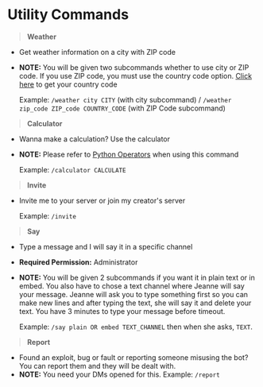# Utility Commands

>**Weather**

* Get weather information on a city with ZIP code
* **NOTE:** You will be given two subcommands whether to use city or ZIP code. If you use ZIP code, you must use the country code option. [Click here](https://countrycode.org/) to get your country code

    Example: `/weather city CITY` (with city subcommand) / `/weather zip_code ZIP_code COUNTRY_CODE` (with ZIP Code subcommand)

>**Calculator**

* Wanna make a calculation? Use the calculator
* **NOTE:** Please refer to [Python Operators](https://www.geeksforgeeks.org/python-operators/?ref=lbp) when using this command

    Example: `/calculator CALCULATE`

>**Invite**

* Invite me to your server or join my creator's server

    Example: `/invite`

>**Say**

* Type a message and I will say it in a specific channel
* **Required Permission:** Administrator
* **NOTE:** You will be given 2 subcommands if you want it in plain text or in embed. You also have to chose a text channel where Jeanne will say your message. Jeanne will ask you to type something first so you can make new lines and after typing the text, she will say it and delete your text. You have 3 minutes to type your message before timeout.

    Example: `/say plain OR embed TEXT_CHANNEL` then when she asks, `TEXT`.

>**Report**

* Found an exploit, bug or fault or reporting someone misusing the bot? You can report them and they will be dealt with.
* **NOTE:** You need your DMs opened for this.
    Example: `/report`